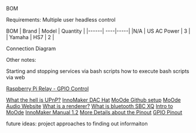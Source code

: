 BOM

Requirements:
Multiple user headless control

BOM
| Brand | Model | Quantity |
|------| ----|-----|
|N/A | US AC Power | 3 |
| Yamaha  | HS7 | 2 | 

Connection Diagram

Other notes:

Starting and stopping services via bash scripts
how to execute bash scripts via web


[Raspberry Pi Relay - GPIO Control](https://play.google.com/store/apps/details?id=com.jasonfindlay.pirelaypro&hl=en_IE)

[What the hell is UPnP?](https://en.wikipedia.org/wiki/List_of_UPnP_AV_media_servers_and_clients)
[InnoMaker DAC Hat](https://www.inno-maker.com/product/hifi-dac-hat/)
[MoOde Github setup](https://github.com/moode-player/moode/blob/master/www/setup.txt)
[MoOde Audio Website](https://moodeaudio.org/)
[What is a renderer?](https://community.volumio.org/t/upnp-dlna-renderer/5245) 
[What is bluetooth SBC XQ](https://www.google.com/search?client=firefox-b-1-d&q=+Bluetooth+SBC+XQ)
[Intro to MoOde](https://www.headphonesty.com/2021/09/introduction-to-moode-audio/)
[InnoMaker Manual 1.2](http://www.inno-maker.com/wp-content/uploads/2017/12/HIFI-AMP-HAT-User-Manual-V1.2.pdf)
[More Details about the Pinout](https://www.jianguoyun.com/p/DZUVHxwQpdSrBxi8rZ0B#file=%2FUser%20Manual%2FHIFI%20DAC%20User%20ManualV1.5.pdf::size=7655947)
[GPIO Pinout](https://www.raspberrypi-spy.co.uk/2012/06/simple-guide-to-the-rpi-gpio-header-and-pins/#pret%20tyPhoto)

future ideas: project approaches to finding out informaiton 